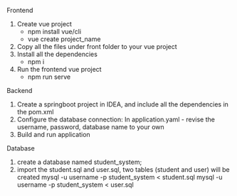 Frontend
1. Create vue project
	- npm install vue/cli
	- vue create project_name
2. Copy all the files under front folder to your vue project
3. Install all the dependencies
	- npm i
4. Run the frontend vue project
	- npm run serve 

Backend
1. Create a springboot project in IDEA, and include all the dependencies in the pom.xml
2. Configure the database connection:
	In application.yaml  - revise the username, password, database name to your own
3. Build and run application

Database
1. create a database named student_system;
2. import the student.sql and user.sql, two tables (student and user) will be created
	mysql -u username -p student_system < student.sql
	mysql -u username -p student_system < user.sql
